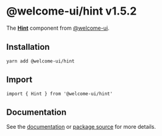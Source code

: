 # @welcome-ui/hint v1.5.2
  
The **[Hint](http://welcome-ui.com/components/hint)** component from [@welcome-ui](http://welcome-ui.com).

## Installation

    yarn add @welcome-ui/hint

## Import

    import { Hint } from '@welcome-ui/hint'

## Documentation

See the [documentation](http://welcome-ui.com/components/hint) or [package source](https://github.com/WTTJ/welcome-ui/tree/v1.5.2/packages/Hint) for more details.
